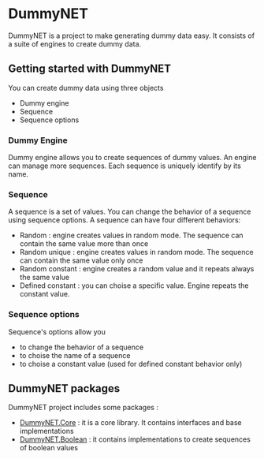 # DummyNET
DummyNET is a project to make generating dummy data easy. It consists of a suite of engines to create dummy data.

## Getting started with DummyNET

You can create dummy data using three objects
- Dummy engine
- Sequence
- Sequence options

### Dummy Engine

Dummy engine allows you to create sequences of dummy values. An engine can manage more sequences. Each sequence is uniquely identify by its name.

### Sequence

A sequence is a set of values. You can change the behavior of a sequence using sequence options. A sequence can have four different behaviors:
- Random : engine creates values in random mode. The sequence can contain the same value more than once
- Random unique : engine creates values in random mode. The sequence can contain the same value only once 
- Random constant : engine creates a random value and it repeats always the same value
- Defined constant : you can choise a specific value. Engine repeats the constant value.

### Sequence options

Sequence's options allow you 
- to change the behavior of a sequence
- to choise the name of a sequence
- to choise a constant value (used for defined constant behavior only)

## DummyNET packages

DummyNET project includes some packages :
- [DummyNET.Core](https://www.nuget.org/packages/RBSoftTech.DummyNET.Core) : it is a core library. It contains interfaces and base implementations
- [DummyNET.Boolean](https://www.nuget.org/packages/RBSoftTech.DummyNET.Boolean) : it contains implementations to create sequences of boolean values
